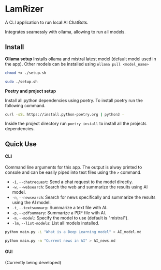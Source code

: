 # LamRizer

A CLI application to run local AI ChatBots. 

Integrates seamessly with ollama, allowing to run all models.

## Install 

**Ollama setup**
Installs ollama and mistral latest model (default model used in the app). Other models can be installed using `ollama pull <model_name>`

```bash
chmod +x ./setup.sh

sudo ./setup.sh
```

**Poetry and project setup**

Install all python dependencies using poetry.  To install poetry run the following command.

```bash
curl -sSL https://install.python-poetry.org | python3 -
```
Inside the project directory run `poetry install` to install all the projects dependencies.


## Quick Use

#### CLI

Command line arguments for this app. The output is alway printed to console and can be easily piped into text files using the `>` command.

- `-i`, `--chatrequest`: Send a chat request to the model directly.
- `-w`, `--websearch`: Search the web and summarize the results using AI model.
- `-n`, `--newsearch`: Search for news specifically and summarize the results using the AI model.
- `-t`, `--textsummary`: Summarize a text file with AI.
- `-p`, `--pdfsummary`: Summarize a PDF file with AI.
- `-m`, `--model`: Specify the model to use (default is "mistral").
- `-lm`, `--list-models`: List all models installed.

```bash
python main.py -i "What is a Deep Learning model" > AI_model.md

python main.py -n "Current news in AI" > AI_news.md

``` 

#### GUI

(Currently being developed)
